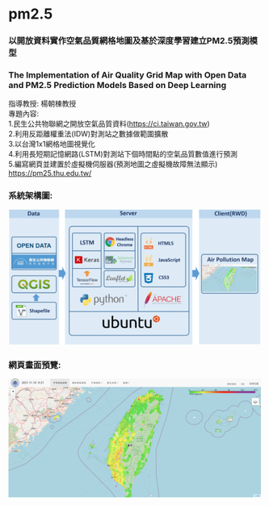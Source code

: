 # pm2.5 
### 以開放資料實作空氣品質網格地圖及基於深度學習建立PM2.5預測模型
### The Implementation of Air Quality Grid Map with Open Data and PM2.5 Prediction Models Based on Deep Learning
指導教授: 楊朝棟教授<br>
 專題內容:<br>
  1.民生公共物聯網之開放空氣品質資料(https://ci.taiwan.gov.tw)<br>
  2.利用反距離權重法(IDW)對測站之數據做範圍擴散<br>
  3.以台灣1x1網格地圖視覺化<br>
  4.利用長短期記憶網路(LSTM)對測站下個時間點的空氣品質數值進行預測<br>
  5.編寫網頁並建置於虛擬機伺服器(預測地圖之虛擬機故障無法顯示)<br>
  https://pm25.thu.edu.tw/

### 系統架構圖:
<img src="https://github.com/tingyu-kuo/pm2.5/blob/main/images/arch.PNG" width="500"/><br/>

### 網頁畫面預覽:
<img src="https://github.com/tingyu-kuo/pm2.5/blob/main/images/web.PNG" width="500"/><br/>